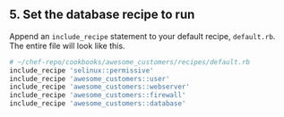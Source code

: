 ## 5. Set the database recipe to run

Append an `include_recipe` statement to your default recipe, <code class="file-path">default.rb</code>. The entire file will look like this.

```ruby
# ~/chef-repo/cookbooks/awesome_customers/recipes/default.rb
include_recipe 'selinux::permissive'
include_recipe 'awesome_customers::user'
include_recipe 'awesome_customers::webserver'
include_recipe 'awesome_customers::firewall'
include_recipe 'awesome_customers::database'
```
